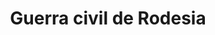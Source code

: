 ﻿---
title: "Guerra civil de Rodesia"
permalink: periodes_947.html
layout: periode
dataInici: 1964-07-04
dataFi: 1979-12-12
sidebar: periodes
pares:
  - id: 372
    title: "África"
    dataInici: "(1946)"
    dataFi: "(1991)"

fills:
jocsPrincipals:
  - title: "The White Tribe: Rhodesia's War 1966-1980"
    bggId: 248928
    dataInici: 
    dataFi: 

jocsEscenaris:
jocsEpoca:
jocsEpocaEscenaris:
---
